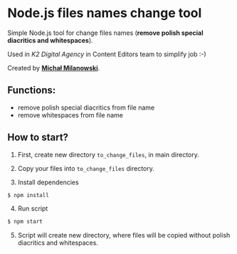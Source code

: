 # Node.js files names change tool
Simple Node.js tool for change files names (__remove polish special diacritics and whitespaces__).

Used in _K2 Digital Agency_ in Content Editors team to simplify job :-)

Created by __[Michał Milanowski](https://www.linkedin.com/in/michalmilanowski/)__.

## Functions:
* remove polish special diacritics from file name
* remove whitespaces from file name

## How to start?
1. First, create new directory ```to_change_files```, in main directory.

2. Copy your files into ```to_change_files``` directory.

3. Install dependencies
```bash
$ npm install
```

4. Run script
```bash
$ npm start
```

5. Script will create new directory, where files will be copied without polish diacritics and whitespaces.
